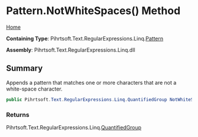 # Pattern\.NotWhiteSpaces\(\) Method

[Home](../../../../../../README.md)

**Containing Type**: Pihrtsoft\.Text\.RegularExpressions\.Linq\.[Pattern](../README.md)

**Assembly**: Pihrtsoft\.Text\.RegularExpressions\.Linq\.dll

## Summary

Appends a pattern that matches one or more characters that are not a white\-space character\.

```csharp
public Pihrtsoft.Text.RegularExpressions.Linq.QuantifiedGroup NotWhiteSpaces()
```

### Returns

Pihrtsoft\.Text\.RegularExpressions\.Linq\.[QuantifiedGroup](../../QuantifiedGroup/README.md)


